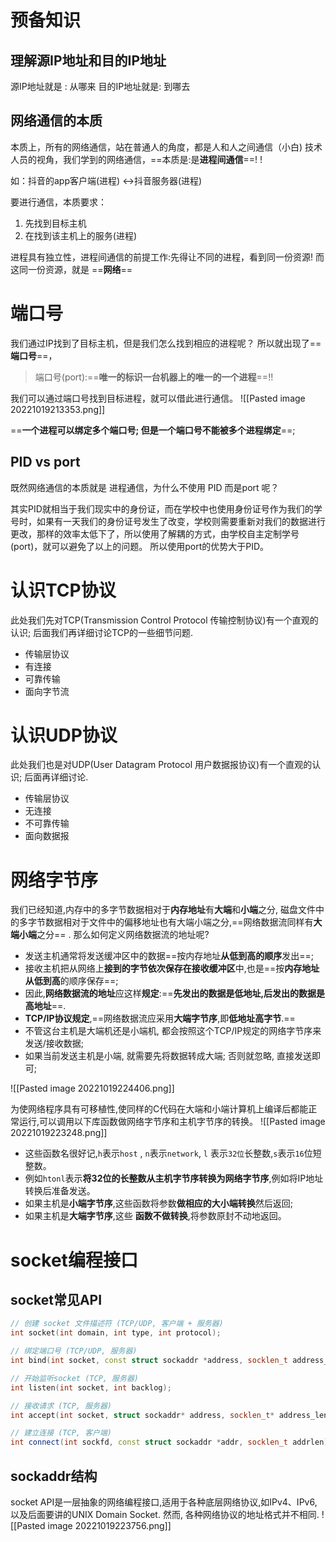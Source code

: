 # 预备知识
## 理解源IP地址和目的IP地址
源IP地址就是 : 从哪来
目的IP地址就是: 到哪去

## 网络通信的本质
本质上，所有的网络通信，站在普通人的角度，都是人和人之间通信（小白)
技术人员的视角，我们学到的网络通信，==本质是:是**进程间通信**==! !

如：抖音的app客户端(进程) <->抖音服务器(进程)

要进行通信，本质要求：
1. 先找到目标主机
2. 在找到该主机上的服务(进程)


进程具有独立性，进程间通信的前提工作:先得让不同的进程，看到同一份资源!
而这同一份资源，就是 ==**网络**==


# 端口号
我们通过IP找到了目标主机，但是我们怎么找到相应的进程呢？
所以就出现了==**端口号**==，


>端口号(port):==**唯一的标识一台机器上的唯一的一个进程**==!!

我们可以通过端口号找到目标进程，就可以借此进行通信。
![[Pasted image 20221019213353.png]]

==**一个进程可以绑定多个端口号; 但是一个端口号不能被多个进程绑定**==;

## PID   vs   port
既然网络通信的本质就是 进程通信，为什么不使用 PID 而是port 呢？

其实PID就相当于我们现实中的身份证，而在学校中也使用身份证号作为我们的学号时，如果有一天我们的身份证号发生了改变，学校则需要重新对我们的数据进行更改，那样的效率太低下了，所以使用了解耦的方式，由学校自主定制学号(port)，就可以避免了以上的问题。
所以使用port的优势大于PID。


# 认识TCP协议
此处我们先对TCP(Transmission Control Protocol 传输控制协议)有一个直观的认识; 后面我们再详细讨论TCP的一些细节问题.
- 传输层协议 
- 有连接 
- 可靠传输 
- 面向字节流

# 认识UDP协议
此处我们也是对UDP(User Datagram Protocol 用户数据报协议)有一个直观的认识; 后面再详细讨论.
- 传输层协议 
- 无连接 
- 不可靠传输 
- 面向数据报


# 网络字节序
我们已经知道,内存中的多字节数据相对于**内存地址**有**大端**和**小端**之分, 磁盘文件中的多字节数据相对于文件中的偏移地址也有大端小端之分,==网络数据流同样有**大端小端**之分== . 那么如何定义网络数据流的地址呢?
- 发送主机通常将发送缓冲区中的数据==按内存地址**从低到高的顺序**发出==;
- 接收主机把从网络上**接到的字节依次保存在接收缓冲区**中,也是==按**内存地址从低到高**的顺序保存==; 
- 因此,**网络数据流的地址**应这样**规定**:==**先发出的数据是低地址,后发出的数据是高地址**==.
- **TCP/IP协议规定**,==网络数据流应采用**大端字节序**,即**低地址高字节**.==
- 不管这台主机是大端机还是小端机, 都会按照这个TCP/IP规定的网络字节序来发送/接收数据; 
- 如果当前发送主机是小端, 就需要先将数据转成大端; 否则就忽略, 直接发送即可;

![[Pasted image 20221019224406.png]]

为使网络程序具有可移植性,使同样的C代码在大端和小端计算机上编译后都能正常运行,可以调用以下库函数做网络字节序和主机字节序的转换。
![[Pasted image 20221019223248.png]]
- 这些函数名很好记,`h`表示`host` , `n`表示`network`, `l` 表示`32位`长整数,`s`表示`16`位短整数。
- 例如`htonl`表示**将32位的长整数从主机字节序转换为网络字节序**,例如将IP地址转换后准备发送。 
- 如果主机是**小端字节序**,这些函数将参数**做相应的大小端转换**然后返回;
- 如果主机是**大端字节序**,这些  **函数不做转换**,将参数原封不动地返回。


# socket编程接口
## socket常见API
``` cpp
// 创建 socket 文件描述符 (TCP/UDP, 客户端 + 服务器) 
int socket(int domain, int type, int protocol);

// 绑定端口号 (TCP/UDP, 服务器)
int bind(int socket, const struct sockaddr *address, socklen_t address_len);

// 开始监听socket (TCP, 服务器)
int listen(int socket, int backlog); 

// 接收请求 (TCP, 服务器)
int accept(int socket, struct sockaddr* address, socklen_t* address_len);

// 建立连接 (TCP, 客户端)
int connect(int sockfd, const struct sockaddr *addr, socklen_t addrlen);
```


## sockaddr结构
socket API是一层抽象的网络编程接口,适用于各种底层网络协议,如IPv4、IPv6,以及后面要讲的UNIX Domain Socket. 然而, 各种网络协议的地址格式并不相同.
![[Pasted image 20221019223756.png]]